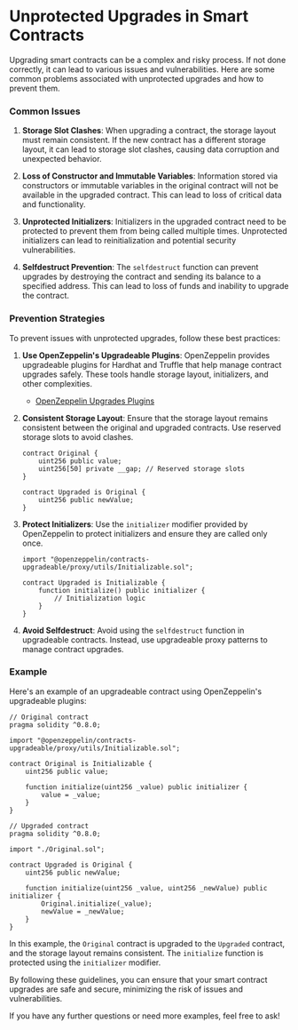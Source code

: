 # Unprotected Upgrades in Smart Contracts

Upgrading smart contracts can be a complex and risky process. If not done correctly, it can lead to various issues and vulnerabilities. Here are some common problems associated with unprotected upgrades and how to prevent them.

### Common Issues

1. **Storage Slot Clashes**: When upgrading a contract, the storage layout must remain consistent. If the new contract has a different storage layout, it can lead to storage slot clashes, causing data corruption and unexpected behavior.

2. **Loss of Constructor and Immutable Variables**: Information stored via constructors or immutable variables in the original contract will not be available in the upgraded contract. This can lead to loss of critical data and functionality.

3. **Unprotected Initializers**: Initializers in the upgraded contract need to be protected to prevent them from being called multiple times. Unprotected initializers can lead to reinitialization and potential security vulnerabilities.

4. **Selfdestruct Prevention**: The `selfdestruct` function can prevent upgrades by destroying the contract and sending its balance to a specified address. This can lead to loss of funds and inability to upgrade the contract.

### Prevention Strategies

To prevent issues with unprotected upgrades, follow these best practices:

1. **Use OpenZeppelin's Upgradeable Plugins**: OpenZeppelin provides upgradeable plugins for Hardhat and Truffle that help manage contract upgrades safely. These tools handle storage layout, initializers, and other complexities.

   - [OpenZeppelin Upgrades Plugins](https://docs.openzeppelin.com/upgrades-plugins/1.x/)

2. **Consistent Storage Layout**: Ensure that the storage layout remains consistent between the original and upgraded contracts. Use reserved storage slots to avoid clashes.

   ```solidity
   contract Original {
       uint256 public value;
       uint256[50] private __gap; // Reserved storage slots
   }

   contract Upgraded is Original {
       uint256 public newValue;
   }
   ```

3. **Protect Initializers**: Use the `initializer` modifier provided by OpenZeppelin to protect initializers and ensure they are called only once.

   ```solidity
   import "@openzeppelin/contracts-upgradeable/proxy/utils/Initializable.sol";

   contract Upgraded is Initializable {
       function initialize() public initializer {
           // Initialization logic
       }
   }
   ```

4. **Avoid Selfdestruct**: Avoid using the `selfdestruct` function in upgradeable contracts. Instead, use upgradeable proxy patterns to manage contract upgrades.

### Example

Here's an example of an upgradeable contract using OpenZeppelin's upgradeable plugins:

```solidity
// Original contract
pragma solidity ^0.8.0;

import "@openzeppelin/contracts-upgradeable/proxy/utils/Initializable.sol";

contract Original is Initializable {
    uint256 public value;

    function initialize(uint256 _value) public initializer {
        value = _value;
    }
}

// Upgraded contract
pragma solidity ^0.8.0;

import "./Original.sol";

contract Upgraded is Original {
    uint256 public newValue;

    function initialize(uint256 _value, uint256 _newValue) public initializer {
        Original.initialize(_value);
        newValue = _newValue;
    }
}
```

In this example, the `Original` contract is upgraded to the `Upgraded` contract, and the storage layout remains consistent. The `initialize` function is protected using the `initializer` modifier.

By following these guidelines, you can ensure that your smart contract upgrades are safe and secure, minimizing the risk of issues and vulnerabilities.

If you have any further questions or need more examples, feel free to ask!